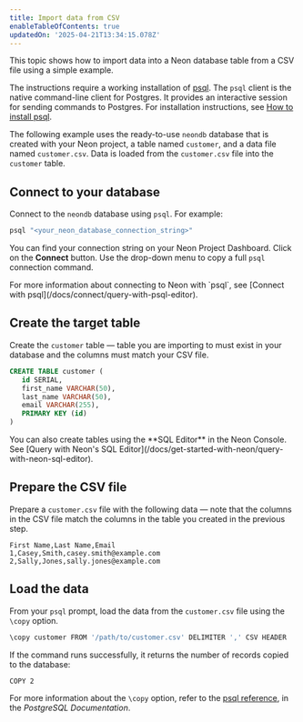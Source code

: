 ```yaml
---
title: Import data from CSV
enableTableOfContents: true
updatedOn: '2025-04-21T13:34:15.078Z'
---
```


This topic shows how to import data into a Neon database table from a CSV file using a simple example.

The instructions require a working installation of [psql](https://www.postgresql.org/download/). The `psql` client is the native command-line client for Postgres. It provides an interactive session for sending commands to Postgres. For installation instructions, see [How to install psql](/docs/connect/query-with-psql-editor#how-to-install-psql).

The following example uses the ready-to-use `neondb` database that is created with your Neon project, a table named `customer`, and a data file named `customer.csv`. Data is loaded from the `customer.csv` file into the `customer` table.

<Steps>

## Connect to your database

Connect to the `neondb` database using `psql`. For example:

```bash shouldWrap
psql "<your_neon_database_connection_string>"
```

You can find your connection string on your Neon Project Dashboard. Click on the **Connect** button. Use the drop-down menu to copy a full `psql` connection command.

<Admonition type="note">
For more information about connecting to Neon with `psql`, see [Connect with psql](/docs/connect/query-with-psql-editor).
</Admonition>

## Create the target table

Create the `customer` table — table you are importing to must exist in your database and the columns must match your CSV file.

```sql
CREATE TABLE customer (
   id SERIAL,
   first_name VARCHAR(50),
   last_name VARCHAR(50),
   email VARCHAR(255),
   PRIMARY KEY (id)
)
```

<Admonition type="tip">
You can also create tables using the **SQL Editor** in the Neon Console. See [Query with Neon's SQL Editor](/docs/get-started-with-neon/query-with-neon-sql-editor).
</Admonition>

## Prepare the CSV file 

Prepare a `customer.csv` file with the following data — note that the columns in the CSV file match the columns in the table you created in the previous step.

   ```text
   First Name,Last Name,Email
   1,Casey,Smith,casey.smith@example.com
   2,Sally,Jones,sally.jones@example.com
   ```

## Load the data

From your `psql` prompt, load the data from the `customer.csv` file using the `\copy` option.

```bash
\copy customer FROM '/path/to/customer.csv' DELIMITER ',' CSV HEADER
```

If the command runs successfully, it returns the number of records copied to the database:

```bash
COPY 2
```

For more information about the `\copy` option, refer to the [psql reference](https://www.postgresql.org/docs/current/app-psql.html), in the _PostgreSQL Documentation_.

</Steps>

<NeedHelp/>
